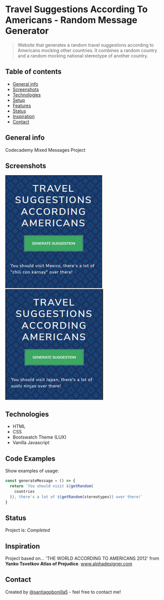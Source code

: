 # Travel Suggestions According To Americans - Random Message Generator

> Website that generates a random travel suggestions according to Americans mocking other countries. It combines a random country and a random mocking national stereotype of another country.

## Table of contents

- [General info](#general-info)
- [Screenshots](#screenshots)
- [Technologies](#technologies)
- [Setup](#setup)
- [Features](#features)
- [Status](#status)
- [Inspiration](#inspiration)
- [Contact](#contact)

## General info

Codecademy Mixed Messages Project

## Screenshots

![Example screenshot](./Assets/ss3.png)
![Example screenshot](./Assets/ss4.png)

## Technologies

- HTML
- CSS
- Bootswatch Theme (LUX)
- Vanilla Javascript

## Code Examples

Show examples of usage:

```javascript
const generateMessage = () => {
  return `You should visit ${getRandom(
    countries
  )}, there's a lot of ${getRandom(stereotypes)} over there!`
}
```

## Status

Project is: _Completed_

## Inspiration

Project based on... 'THE WORLD ACCORDING TO AMERICANS 2012' from **Yanko Tsvetkov Atlas of Prejudice**. www.alphadesigner.com

## Contact

Created by [@santiagobonilla5](https://github.com/santiagobonilla5) - feel free to contact me!
